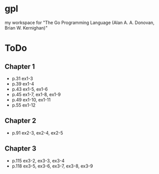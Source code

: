 # gpl

my workspace for "The Go Programming Language (Alan A. A. Donovan, Brian W. Kernighan)"

# ToDo

## Chapter 1

- p.31 ex1-3
- p.39 ex1-4
- p.43 ex1-5, ex1-6
- p.45 ex1-7, ex1-8, ex1-9
- p.49 ex1-10, ex1-11
- p.55 ex1-12

## Chapter 2

- p.91 ex2-3, ex2-4, ex2-5

## Chapter 3

- p.115 ex3-2, ex3-3, ex3-4
- p.118 ex3-5, ex3-6, ex3-7, ex3-8, ex3-9
